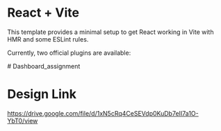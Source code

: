 # React + Vite

This template provides a minimal setup to get React working in Vite with HMR and some ESLint rules.

Currently, two official plugins are available:


#   D a s h b o a r d _ a s s i g n m e n t 

 
# Design Link

https://drive.google.com/file/d/1xN5cRq4CeSEVdp0KuDb7eII7a1O-YbT0/view
 
